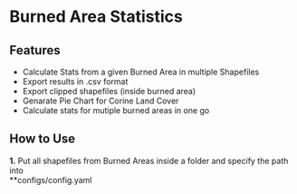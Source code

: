 # Burned Area Statistics

## Features
- Calculate Stats from a given Burned Area in multiple Shapefiles
- Export results in .csv format
- Export clipped shapefiles (inside burned area)
- Genarate Pie Chart for Corine Land Cover
- Calculate stats for mutiple burned areas in one go

## How to Use
**1.** Put all shapefiles from Burned Areas inside a folder and specify the path into <br />
**configs/config.yaml
